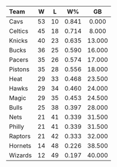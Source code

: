 | Team                             |  W  |  L  |  W%   |   GB   |
|:---------------------------------|:---:|:---:|:-----:|:------:|
| [](/r/clevelandcavs) Cavs        | 53  | 10  | 0.841 | 0.000  |
| [](/r/bostonceltics) Celtics     | 45  | 18  | 0.714 | 8.000  |
| [](/r/nyknicks) Knicks           | 40  | 23  | 0.635 | 13.000 |
| [](/r/mkebucks) Bucks            | 36  | 25  | 0.590 | 16.000 |
| [](/r/pacers) Pacers             | 35  | 26  | 0.574 | 17.000 |
| [](/r/detroitpistons) Pistons    | 35  | 28  | 0.556 | 18.000 |
| [](/r/heat) Heat                 | 29  | 33  | 0.468 | 23.500 |
| [](/r/atlantahawks) Hawks        | 29  | 34  | 0.460 | 24.000 |
| [](/r/orlandomagic) Magic        | 29  | 35  | 0.453 | 24.500 |
| [](/r/chicagobulls) Bulls        | 25  | 38  | 0.397 | 28.000 |
| [](/r/gonets) Nets               | 21  | 41  | 0.339 | 31.500 |
| [](/r/sixers) Philly             | 21  | 41  | 0.339 | 31.500 |
| [](/r/torontoraptors) Raptors    | 21  | 42  | 0.333 | 32.000 |
| [](/r/charlottehornets) Hornets  | 14  | 48  | 0.226 | 38.500 |
| [](/r/washingtonwizards) Wizards | 12  | 49  | 0.197 | 40.000 |